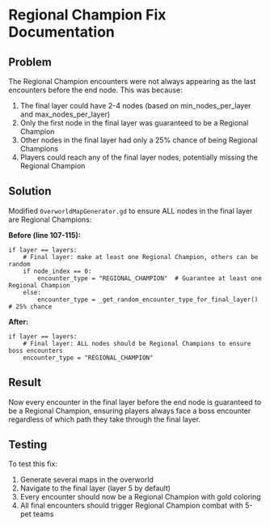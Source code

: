 # Regional Champion Fix Documentation

## Problem
The Regional Champion encounters were not always appearing as the last encounters before the end node. This was because:

1. The final layer could have 2-4 nodes (based on min_nodes_per_layer and max_nodes_per_layer)
2. Only the first node in the final layer was guaranteed to be a Regional Champion
3. Other nodes in the final layer had only a 25% chance of being Regional Champions
4. Players could reach any of the final layer nodes, potentially missing the Regional Champion

## Solution
Modified `OverworldMapGenerator.gd` to ensure ALL nodes in the final layer are Regional Champions:

**Before (line 107-115):**
```gdscript
if layer == layers:
    # Final layer: make at least one Regional Champion, others can be random
    if node_index == 0:
        encounter_type = "REGIONAL_CHAMPION"  # Guarantee at least one Regional Champion
    else:
        encounter_type = _get_random_encounter_type_for_final_layer()  # 25% chance
```

**After:**
```gdscript
if layer == layers:
    # Final layer: ALL nodes should be Regional Champions to ensure boss encounters
    encounter_type = "REGIONAL_CHAMPION"
```

## Result
Now every encounter in the final layer before the end node is guaranteed to be a Regional Champion, ensuring players always face a boss encounter regardless of which path they take through the final layer.

## Testing
To test this fix:
1. Generate several maps in the overworld
2. Navigate to the final layer (layer 5 by default)
3. Every encounter should now be a Regional Champion with gold coloring
4. All final encounters should trigger Regional Champion combat with 5-pet teams
